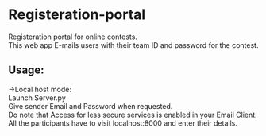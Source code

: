 # Registeration-portal 
Registeration portal for online contests.  
This web app E-mails users with their team ID and password for the contest.  
  
## Usage:
->Local host mode:  
  Launch Server.py  
  Give sender Email and Password when requested.  
  Do note that Access for less secure services is enabled in your Email Client.  
  All the participants have to visit localhost:8000 and enter their details.  
